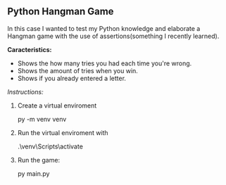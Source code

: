 ## Python Hangman Game
In this case I wanted to test my Python knowledge and elaborate a Hangman game with the use of assertions(something I recently learned).

**Caracteristics:**

- Shows the how many tries you had each time you're wrong.
- Shows the amount of tries when you win.
- Shows if you already entered a letter.

*Instructions:*

 1. Create a virtual enviroment


    py -m venv venv

   
 2. Run the virtual enviroment with

    .\venv\Scripts\activate
  
  

 3. Run the game:
 

    py main.py
